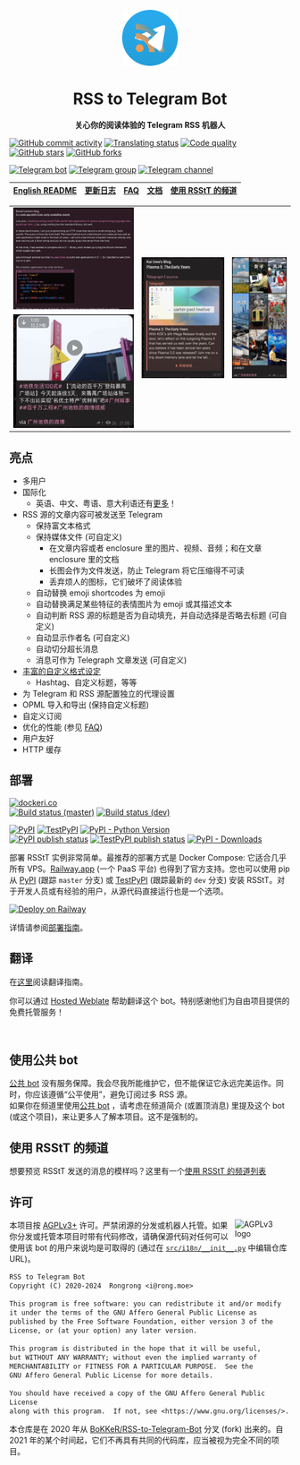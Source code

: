 <p align="center">
<img src="docs/resources/RSStT_icon.svg" alt="RSS to Telegram Bot" width="100">
</p>
<h1 align="center">RSS to Telegram Bot</h1>

<p align="center"><b>关心你的阅读体验的 Telegram RSS 机器人</b></p>

[![GitHub commit activity](https://img.shields.io/github/commit-activity/m/EngDawood/yemenhr-rss-bot?logo=git&label=commit)](https://github.com/EngDawood/yemenhr-rss-bot/commits)
[![Translating status](https://img.shields.io/weblate/progress/rss-to-telegram-bot?logo=weblate&color=informational)](https://hosted.weblate.org/engage/rss-to-telegram-bot/)
[![Code quality](https://img.shields.io/codefactor/grade/github/EngDawood/yemenhr-rss-bot?logo=codefactor)](https://www.codefactor.io/repository/github/rongronggg9/rss-to-telegram-bot)
[![GitHub stars](https://img.shields.io/github/stars/Rongronggg9/Rss-to-Telegram-Bot?style=social)](https://github.com/EngDawood/yemenhr-rss-bot/stargazers)
[![GitHub forks](https://img.shields.io/github/forks/EngDawood/yemenhr-rss-bot?style=social)](https://github.com/EngDawood/yemenhr-rss-bot/fork)

[![Telegram bot](https://img.shields.io/badge/Telegram%20Bot-%40RSStT__Bot-229ed9?logo=telegram&style=for-the-badge)](https://t.me/RSStT_Bot)
[![Telegram group](https://img.shields.io/badge/dynamic/json?url=https%3A%2F%2Fapi.swo.moe%2Fstats%2Ftelegram%2FRSStT_Group&query=count&color=2CA5E0&label=Telegram%20Group&logo=telegram&cacheSeconds=3600&style=for-the-badge)](https://t.me/RSStT_Group)
[![Telegram channel](https://img.shields.io/badge/dynamic/json?url=https%3A%2F%2Fapi.swo.moe%2Fstats%2Ftelegram%2FRSStT_Channel&query=count&color=2CA5E0&label=Telegram%20Channel&logo=telegram&cacheSeconds=3600&style=for-the-badge)](https://t.me/RSStT_Channel)

| [English README] | [更新日志] | [FAQ] | [文档] | [使用 RSStT 的频道] |
|:----------------:|:------:|:-----:|------|:--------------:|

[English README]: README.md

[更新日志]: docs/CHANGELOG.zh.md

[FAQ]: docs/FAQ.zh.md

[文档]: docs

[使用 RSStT 的频道]: docs/channels-using-rsstt.md

<table>
    <tr>
        <td><img src="docs/resources/example5.png" alt="Screenshot"></td>
        <td rowspan="2"><img src="docs/resources/example7.png" alt="Screenshot"></td>
        <td rowspan="2"><img src="docs/resources/example8.png" alt="Screenshot"></td>
    </tr>
    <tr>
        <td><img src="docs/resources/example6.png" alt="Screenshot"></td>
    </tr>
</table>

## 亮点

- 多用户
- 国际化
    - 英语、中文、粤语、意大利语还有[更多](docs/translation-guide.md)！
- RSS 源的文章内容可被发送至 Telegram
    - 保持富文本格式
    - 保持媒体文件 (可自定义)
        - 在文章内容或者 enclosure 里的图片、视频、音频；和在文章 enclosure 里的文档
        - 长图会作为文件发送，防止 Telegram 将它压缩得不可读
        - 丢弃烦人的图标，它们破坏了阅读体验
    - 自动替换 emoji shortcodes 为 emoji
    - 自动替换满足某些特征的表情图片为 emoji 或其描述文本
    - 自动判断 RSS 源的标题是否为自动填充，并自动选择是否略去标题 (可自定义)
    - 自动显示作者名 (可自定义)
    - 自动切分超长消息
    - 消息可作为 Telegraph 文章发送 (可自定义)
- [丰富的自定义格式设定](docs/formatting-settings.md)
    - Hashtag、自定义标题，等等
- 为 Telegram 和 RSS 源配置独立的代理设置
- OPML 导入和导出 (保持自定义标题)
- 自定义订阅
- 优化的性能 (参见 [FAQ](docs/FAQ.zh.md#q-bot-的性能怎么样))
- 用户友好
- HTTP 缓存

## 部署

[![dockeri.co](https://dockerico.blankenship.io/image/engdawood/yemenhr-rss-bot)](https://hub.docker.com/r/engdawood/yemenhr-rss-bot)\
[![Build status (master)](https://img.shields.io/github/actions/workflow/status/EngDawood/yemenhr-rss-bot/publish-docker-image.yml?branch=master&label=build&logo=docker)](https://github.com/EngDawood/yemenhr-rss-bot/actions/workflows/publish-docker-image.yml?query=branch%3Amaster)
[![Build status (dev)](https://img.shields.io/github/actions/workflow/status/EngDawood/yemenhr-rss-bot/publish-docker-image.yml?branch=dev&label=build%20%28dev%29&logo=docker)](https://github.com/EngDawood/yemenhr-rss-bot/actions/workflows/publish-docker-image.yml?query=branch%3Adev)

[![PyPI](https://img.shields.io/pypi/v/rsstt?logo=pypi&logoColor=white&label=PyPI)](https://pypi.org/project/rsstt/)
[![TestPyPI](https://img.shields.io/badge/dynamic/json?url=https%3A%2F%2Ftest.pypi.org%2Fpypi%2Frsstt%2Fjson&query=%24.info.version&prefix=v&logo=pypi&logoColor=white&label=TestPyPI)](https://test.pypi.org/project/rsstt/)
[![PyPI - Python Version](https://img.shields.io/pypi/pyversions/rsstt?logo=python&label=&labelColor=white)](https://www.python.org)\
[![PyPI publish status](https://img.shields.io/github/actions/workflow/status/EngDawood/yemenhr-rss-bot/publish-to-pypi.yml?label=publish&logo=pypi&logoColor=white)](https://github.com/EngDawood/yemenhr-rss-bot/actions/workflows/publish-to-pypi.yml)
[![TestPyPI publish status](https://img.shields.io/github/actions/workflow/status/EngDawood/yemenhr-rss-bot/publish-to-test-pypi.yml?label=publish%20(TestPyPI)&logo=pypi&logoColor=white)](https://github.com/EngDawood/yemenhr-rss-bot/actions/workflows/publish-to-test-pypi.yml)
[![PyPI - Downloads](https://img.shields.io/pypi/dm/rsstt?logo=pypi&logoColor=white)](https://pypi.org/project/rsstt/)

部署 RSStT 实例非常简单。最推荐的部署方式是 Docker Compose: 它适合几乎所有 VPS。[Railway.app](https://railway.app) (一个 PaaS 平台) 也得到了官方支持。您也可以使用 pip 从 [PyPI](https://pypi.org/project/rsstt/) (跟踪 `master` 分支) 或 [TestPyPI](https://test.pypi.org/project/rsstt/) (跟踪最新的 `dev` 分支) 安装 RSStT。对于开发人员或有经验的用户，从源代码直接运行也是一个选项。

<a href="docs/deployment-guide.md#option-2-railwayapp"><img src="https://railway.app/button.svg" height="30" alt="Deploy on Railway"></a>

详情请参阅[部署指南](docs/deployment-guide.md)。

## 翻译

在[这里](docs/translation-guide.md)阅读翻译指南。

你可以通过 [Hosted Weblate](https://hosted.weblate.org/projects/rss-to-telegram-bot/) 帮助翻译这个 bot。特别感谢他们为自由项目提供的免费托管服务！

<a href="https://hosted.weblate.org/engage/rss-to-telegram-bot/"><img src="https://hosted.weblate.org/widgets/rss-to-telegram-bot/zh_Hans/glossary/multi-auto.svg" width = "500" alt="" /></a>

## 使用公共 bot

[公共 bot](https://t.me/RSStT_Bot) 没有服务保障。我会尽我所能维护它，但不能保证它永远完美运作。同时，你应该遵循“公平使用”，避免订阅过多 RSS 源。\
如果你在频道里使用[公共 bot](https://t.me/RSStT_Bot) ，请考虑在频道简介 (或置顶消息) 里提及这个 bot (或这个项目)，来让更多人了解本项目。这不是强制的。

## 使用 RSStT 的频道

想要预览 RSStT 发送的消息的模样吗？这里有一个[使用 RSStT 的频道列表](docs/channels-using-rsstt.md)

## 许可

<img src="https://www.gnu.org/graphics/agplv3-with-text-162x68.png" alt="AGPLv3 logo" width="100" align="right">

本项目按 [AGPLv3+](LICENSE) 许可。严禁闭源的分发或机器人托管。如果你分发或托管本项目时带有代码修改，请确保源代码对任何可以使用该 bot 的用户来说均是可取得的 (通过在 [`src/i18n/__init__.py`](src/i18n/__init__.py) 中编辑仓库 URL)。

    RSS to Telegram Bot
    Copyright (C) 2020-2024  Rongrong <i@rong.moe>

    This program is free software: you can redistribute it and/or modify
    it under the terms of the GNU Affero General Public License as
    published by the Free Software Foundation, either version 3 of the
    License, or (at your option) any later version.

    This program is distributed in the hope that it will be useful,
    but WITHOUT ANY WARRANTY; without even the implied warranty of
    MERCHANTABILITY or FITNESS FOR A PARTICULAR PURPOSE.  See the
    GNU Affero General Public License for more details.

    You should have received a copy of the GNU Affero General Public License
    along with this program.  If not, see <https://www.gnu.org/licenses/>.

本仓库是在 2020 年从 [BoKKeR/RSS-to-Telegram-Bot](https://github.com/BoKKeR/RSS-to-Telegram-Bot) 分叉 (fork) 出来的。自 2021 年的某个时间起，它们不再具有共同的代码库，应当被视为完全不同的项目。
